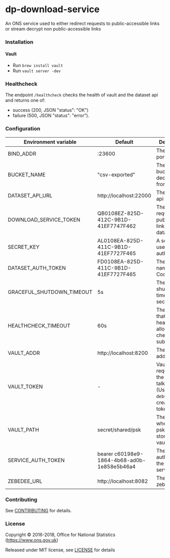 # dp-download-service

An ONS service used to either redirect requests to public-accessible links or stream decrypt non public-accessible links

### Installation

#### Vault

- Run `brew install vault`
- Run `vault server -dev`

### Healthcheck

The endpoint `/healthcheck` checks the health of vault and the dataset api and returns one of:

- success (200, JSON "status": "OK")
- failure (500, JSON "status": "error").

### Configuration

| Environment variable       | Default                                     | Description
| -------------------------- | --------------------------------------------| -----------
| BIND_ADDR                  | :23600                                      | The host and port to bind to
| BUCKET_NAME                | "csv-exported"                              | The s3 bucket to decrypt files from
| DATASET_API_URL            | http://localhost:22000                      | The dataset api url
| DOWNLOAD_SERVICE_TOKEN     | QB0108EZ-825D-412C-9B1D-41EF7747F462        | The token to request public/private links from dataset api
| SECRET_KEY                 | AL0108EA-825D-411C-9B1D-41EF7727F465        | A secret key used authentication
| DATASET_AUTH_TOKEN         | FD0108EA-825D-411C-9B1D-41EF7727F465        | The host name for the CodeList API
| GRACEFUL_SHUTDOWN_TIMEOUT  | 5s                                          | The graceful shutdown timeout in seconds
| HEALTHCHECK_TIMEOUT        | 60s                                         | The timeout that the healthcheck allows for checked subsystems
| VAULT_ADDR                 | http://localhost:8200                       | The vault address
| VAULT_TOKEN                | -                                           | Vault token required for the client to talk to vault. (Use `make debug` to create a vault token)
| VAULT_PATH                 | secret/shared/psk                           | The path where the psks will be stored in for vault
| SERVICE_AUTH_TOKEN         | bearer c60198e9-1864-4b68-ad0b-1e858e5b46a4 | The service auth token for the download service
| ZEBEDEE_URL                | http://localhost:8082                       | The URL for zebedee

### Contributing

See [CONTRIBUTING](CONTRIBUTING.md) for details.

### License

Copyright © 2016-2018, Office for National Statistics (https://www.ons.gov.uk)

Released under MIT license, see [LICENSE](LICENSE.md) for details